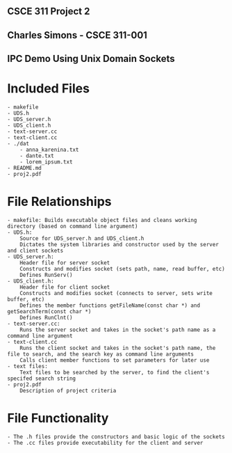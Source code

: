## CSCE 311 Project 2
## Charles Simons - CSCE 311-001

## IPC Demo Using Unix Domain Sockets

# Included Files
    - makefile
    - UDS.h
    - UDS_server.h
    - UDS_client.h
    - text-server.cc
    - text-client.cc
    - ./dat
        - anna_karenina.txt
        - dante.txt
        - lorem_ipsum.txt
    - README.md
    - proj2.pdf
# File Relationships
    - makefile: Builds executable object files and cleans working directory (based on command line argument)
    - UDS.h: 
        Source for UDS_server.h and UDS_client.h
        Dictates the system libraries and constructor used by the server and client sockets
    - UDS_server.h:
        Header file for server socket
        Constructs and modifies socket (sets path, name, read buffer, etc)
        Defines RunServ()
    - UDS_client.h:
        Header file for client socket
        Constructs and modifies socket (connects to server, sets write buffer, etc)
        Defines the member functions getFileName(const char *) and getSearchTerm(const char *)
        Defines RunClnt()
    - text-server.cc:
        Runs the server socket and takes in the socket's path name as a command line argument
    - text-client.cc
        Runs the client socket and takes in the socket's path name, the file to search, and the search key as command line arguments
        Calls client member functions to set parameters for later use
    - text files:
        Text files to be searched by the server, to find the client's specifed search string
    - proj2.pdf
        Description of project criteria
# File Functionality
    - The .h files provide the constructors and basic logic of the sockets
    - The .cc files provide executability for the client and server
